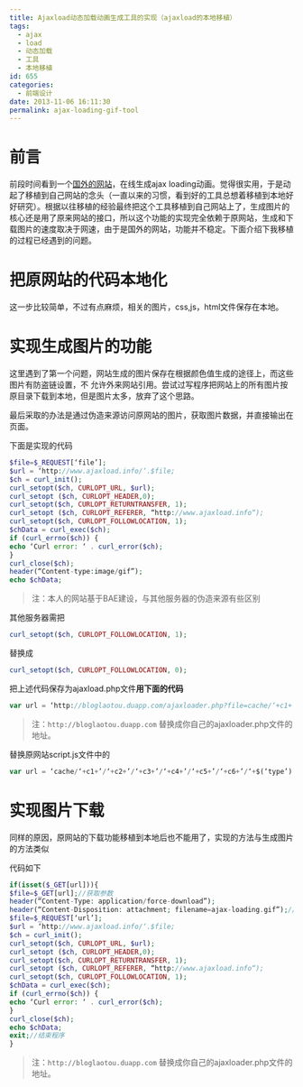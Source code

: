 ```yaml
---
title: Ajaxload动态加载动画生成工具的实现（ajaxload的本地移植）
tags:
  - ajax
  - load
  - 动态加载
  - 工具
  - 本地移植
id: 655
categories:
  - 前端设计
date: 2013-11-06 16:11:30
permalink: ajax-loading-gif-tool
---
```


# 前言

前段时间看到一个[国外的网站][website]，在线生成ajax loading动画。觉得很实用，于是动起了移植到自己网站的念头（一直以来的习惯，看到好的工具总想着移植到本地好好研究）。根据以往移植的经验最终把这个工具移植到自己网站上了，生成图片的核心还是用了原来网站的接口，所以这个功能的实现完全依赖于原网站，生成和下载图片的速度取决于网速，由于是国外的网站，功能并不稳定。下面介绍下我移植的过程已经遇到的问题。
<!--more-->
[website]:   http://www.ajaxload.info/ "ajaxinfo"

# 把原网站的代码本地化

这一步比较简单，不过有点麻烦，相关的图片，css,js，html文件保存在本地。

# 实现生成图片的功能

这里遇到了第一个问题，网站生成的图片保存在根据颜色值生成的途径上，而这些图片有防盗链设置，不 允许外来网站引用。尝试过写程序把网站上的所有图片按原目录下载到本地，但是图片太多，放弃了这个思路。

最后采取的办法是通过伪造来源访问原网站的图片，获取图片数据，并直接输出在页面。

下面是实现的代码

```php
$file=$_REQUEST[‘file’];
$url = ‘http://www.ajaxload.info/‘.$file;
$ch = curl_init();
curl_setopt($ch, CURLOPT_URL, $url);
curl_setopt ($ch, CURLOPT_HEADER,0);
curl_setopt($ch, CURLOPT_RETURNTRANSFER, 1);
curl_setopt ($ch, CURLOPT_REFERER, “http://www.ajaxload.info“);
curl_setopt($ch, CURLOPT_FOLLOWLOCATION, 1);
$chData = curl_exec($ch);
if (curl_errno($ch)) {
echo ‘Curl error: ‘ . curl_error($ch);
}
curl_close($ch);
header(“Content-type:image/gif”);
echo $chData; 
```
>注：本人的网站基于BAE建设，与其他服务器的伪造来源有些区别

其他服务器需把

```php
curl_setopt($ch, CURLOPT_FOLLOWLOCATION, 1); 
```
替换成

```php
curl_setopt($ch, CURLOPT_FOLLOWLOCATION, 0); 
```

把上述代码保存为ajaxload.php文件**用下面的代码**

```php
var url = ‘http://bloglaotou.duapp.com/ajaxloader.php?file=cache/‘+c1+’/‘+c2+’/‘+c3+’/‘+c4+’/‘+c5+’/‘+c6+’/‘+$$(‘type’).value+’-‘+trans+’.gif’;
```

> 注：`http://bloglaotou.duapp.com` 替换成你自己的ajaxloader.php文件的地址。

替换原网站script.js文件中的

```php
var url = ‘cache/‘+c1+’/‘+c2+’/‘+c3+’/‘+c4+’/‘+c5+’/‘+c6+’/‘+$(‘type’).value+’-‘+trans+’.gif’; 
```

# 实现图片下载

同样的原因，原网站的下载功能移植到本地后也不能用了，实现的方法与生成图片的方法类似

代码如下

```php
if(isset($_GET[url])){
$file=$_GET[url];//获取参数
header(“Content-Type: application/force-download”);
header(“Content-Disposition: attachment; filename=ajax-loading.gif”);//$downname是下载后的文件名
$file=$_REQUEST[‘url’];
$url = ‘http://www.ajaxload.info/‘.$file;
$ch = curl_init();
curl_setopt($ch, CURLOPT_URL, $url);
curl_setopt ($ch, CURLOPT_HEADER,0);
curl_setopt($ch, CURLOPT_RETURNTRANSFER, 1);
curl_setopt ($ch, CURLOPT_REFERER, “http://www.ajaxload.info“);
curl_setopt($ch, CURLOPT_FOLLOWLOCATION, 1);
$chData = curl_exec($ch);
if (curl_errno($ch)) {
echo ‘Curl error: ‘ . curl_error($ch);
}
curl_close($ch);
echo $chData;
exit;//结束程序
} 
```
>注：`http://bloglaotou.duapp.com` 替换成你自己的ajaxloader.php文件的地址。
